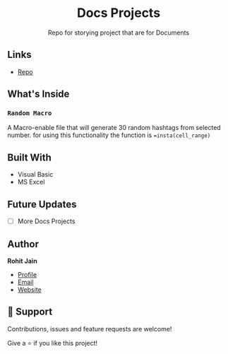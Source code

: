 <h1 align="center">Docs Projects</h1>

<p align="center">Repo for storying project that are for Documents</p>

## Links

- [Repo](https://github.com/Rohit19060/Docs-Projects "Docs Projects Repo")

## What's Inside

### `Random Macro`

A Macro-enable file that will generate 30 random hashtags from selected number.
for using this functionality the function is `=insta(cell_range)`

## Built With

- Visual Basic
- MS Excel

## Future Updates

- [ ] More Docs Projects

## Author

**Rohit Jain**

- [Profile](https://github.com/rohit19060 "Rohit jain")
- [Email](mailto:rohitjain19060@gmail.com?subject=Hi%20from%20Bookmark%20Store "Hi!")
- [Website](https://kingtechnologies.in "Welcome")

## 🤝 Support

Contributions, issues and feature requests are welcome!

Give a ⭐️ if you like this project!
